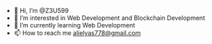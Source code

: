 - 👋 Hi, I’m @Z3U599
- 👀 I’m interested in Web Development and Blockchain Development
- 🌱 I’m currently learning Web Development
- 📫 How to reach me alielyas778@gmail.com

<!---
Z3U599/Z3U599 is a ✨ special ✨ repository because its `README.md` (this file) appears on your GitHub profile.
You can click the Preview link to take a look at your changes.
--->
